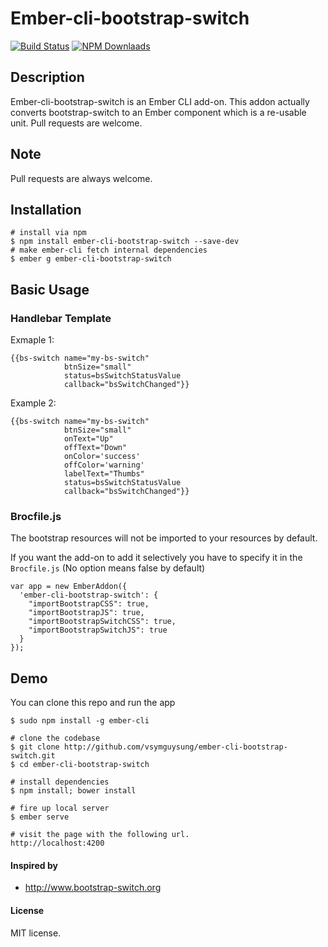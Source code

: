 # Ember-cli-bootstrap-switch

[![Build Status](https://travis-ci.org/vsymguysung/ember-cli-bootstrap-switch.svg)](http://travis-ci.org/vsymguysung/ember-cli-bootstrap-switch)
[![NPM Downlaads](https://img.shields.io/npm/dm/ember-cli-bootstrap-switch.svg)](https://www.npmjs.org/package/ember-cli-bootstrap-switch)

## Description
Ember-cli-bootstrap-switch is an Ember CLI add-on. This addon actually converts bootstrap-switch to an Ember component which is
a re-usable unit. Pull requests are welcome.


## Note

Pull requests are always welcome.


## Installation
```
# install via npm
$ npm install ember-cli-bootstrap-switch --save-dev
# make ember-cli fetch internal dependencies
$ ember g ember-cli-bootstrap-switch
```

## Basic Usage

### Handlebar Template
Exmaple 1:

```
{{bs-switch name="my-bs-switch" 
            btnSize="small" 
            status=bsSwitchStatusValue 
            callback="bsSwitchChanged"}}

```

Example 2:

```
{{bs-switch name="my-bs-switch" 
            btnSize="small" 
            onText="Up" 
            offText="Down" 
            onColor='success'
            offColor='warning'
            labelText="Thumbs" 
            status=bsSwitchStatusValue 
            callback="bsSwitchChanged"}}

```

### Brocfile.js ###
The bootstrap resources will not be imported to your resources by default. 

If you want the add-on to add it selectively you have to specify it in the `Brocfile.js`
(No option means false by default)

```
var app = new EmberAddon({
  'ember-cli-bootstrap-switch': {
    "importBootstrapCSS": true,
    "importBootstrapJS": true,
    "importBootstrapSwitchCSS": true,
    "importBootstrapSwitchJS": true
  }
});
```

## Demo
You can clone this repo and run the app 

```
$ sudo npm install -g ember-cli

# clone the codebase
$ git clone http://github.com/vsymguysung/ember-cli-bootstrap-switch.git
$ cd ember-cli-bootstrap-switch

# install dependencies
$ npm install; bower install

# fire up local server
$ ember serve

# visit the page with the following url.
http://localhost:4200
```





#### Inspired by

* http://www.bootstrap-switch.org

#### License
MIT license.

